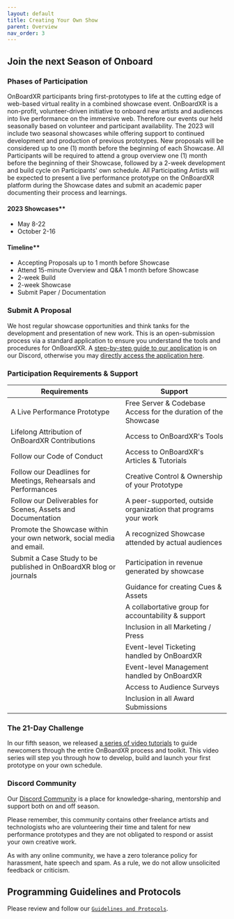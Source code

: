 ```yaml
---
layout: default
title: Creating Your Own Show
parent: Overview
nav_order: 3
---
```


## Join the next Season of Onboard


### Phases of Participation
OnBoardXR participants bring first-prototypes to life at the cutting edge of web-based virtual reality in a combined showcase event. OnBoardXR is a non-profit, volunteer-driven initiative to onboard new artists and audiences into live performance on the immersive web. Therefore our events our held seasonally based on volunteer and participant availability. The 2023 will include two seasonal showcases while offering support to continued development and production of previous prototypes. New proposals will be considered up to one (1) month before the beginning of each Showcase. All Participants will be required to attend a group overview one (1) month before the beginning of their Showcase, followed by a 2-week development and build cycle on Participants' own schedule. All Participating Artists will be expected to present a live performance prototype on the OnBoardXR platform during the Showcase dates and submit an academic paper documenting their process and learnings. 

#### 2023 Showcases**
- May 8-22
- October 2-16

#### Timeline**
* Accepting Proposals up to 1 month before Showcase
* Attend 15-minute Overview and Q&A 1 month before Showcase
* 2-week Build
* 2-week Showcase
* Submit Paper / Documentation

### Submit A Proposal
We host regular showcase opportunities and think tanks for the development and presentation of new work. This is an open-submission process via a standard application to ensure you understand the tools and procedures for OnBoardXR. A [step-by-step guide to our application](https://discord.com/channels/849041584905388053/957669626408493087/957691545220444300) is on our Discord, otherwise you may [directly access the application here](https://forms.gle/nbnhGV1jp4xgtFQ1A).

### Participation Requirements & Support
| Requirements      | Support |
| ----------- | ----------- |
| A Live Performance Prototype | Free Server & Codebase Access for the duration of the Showcase |
| Lifelong Attribution of OnBoardXR Contributions  | Access to OnBoardXR's Tools |
| Follow our Code of Conduct |  Access to OnBoardXR's Articles & Tutorials|
| Follow our Deadlines for Meetings, Rehearsals and Performances |  Creative Control & Ownership of your Prototype |
| Follow our Deliverables for Scenes, Assets and Documentation |  A peer-supported, outside organization that programs your work |
| Promote the Showcase within your own network, social media and email. |  A recognized Showcase attended by actual audiences |
| Submit a Case Study to be published in OnBoardXR blog or journals |  Participation in revenue generated by showcase |
|                 | Guidance  for creating Cues & Assets|
|                 | A collabortative group for accountability & support |
|                 | Inclusion in all Marketing / Press |
|                 | Event-level Ticketing handled by OnBoardXR |
|                 | Event-level Management handled by OnBoardXR |
|                 | Access to Audience Surveys |
|                 | Inclusion in all Award Submissions |



### The 21-Day Challenge
In our fifth season, we released [a series of video tutorials](./obxr-21-day-challenge.md) to guide newcomers through the entire OnBoardXR process and toolkit. This video series will step you through how to develop, build and launch your first prototype on your own schedule.

### Discord Community
Our [Discord Community](https://discord.gg/qPgbxawu9W) is a place for knowledge-sharing, mentorship and support both on and off season. 

Please remember, this community contains other freelance artists and technologists who are volunteering their time and talent for new performance prototypes and they are not obligated to respond or assist your own creative work. 

As with any online community, we have a zero tolerance policy for harassment, hate speech and spam. As a rule, we do not allow unsolicited feedback or criticism. 

## Programming Guidelines and Protocols
Please review and follow our [`Guidelines and Protocols`](https://futurestages.github.io/OnBoardXR_Landing_Page/docs/glossary-guidelines/).

